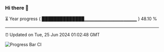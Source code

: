 ### Hi there 👋

⏳ Year progress { ██████████████▁▁▁▁▁▁▁▁▁▁▁▁▁▁▁▁ } 48.10 %

---

⏰ Updated on Tue, 25 Jun 2024 01:02:48 GMT

![Progress Bar CI](https://github.com/JuvenileQ/Progress-Bar-CI/workflows/main/badge.svg)
